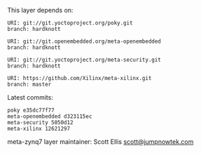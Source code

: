 This layer depends on:

    URI: git://git.yoctoproject.org/poky.git
    branch: hardknott

    URI: git://git.openembedded.org/meta-openembedded
    branch: hardknott

    URI: git://git.yoctoproject.org/meta-security.git
    branch: hardknott

    URI: https://github.com/Xilinx/meta-xilinx.git 
    branch: master

Latest commits:

    poky e35dc77f77
    meta-openembedded d323115ec
    meta-security 5050d12
    meta-xilinx 12621297

meta-zynq7 layer maintainer: Scott Ellis <scott@jumpnowtek.com>

